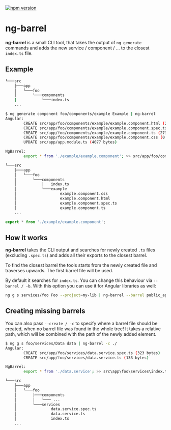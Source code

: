 [![npm version](https://badge.fury.io/js/ng-barrel.svg)](https://badge.fury.io/js/ng-barrel) 

# ng-barrel

**ng-barrel** is a small CLI tool, that takes the output of `ng generate` commands
and adds the new service / component / ... to the closest `index.ts` file.

## Example

```bash
└───src
    ├───app
    │   └───foo
    │       └───components
    |           └───index.ts
    ...
```

```bash
$ ng generate component foo/components/example Example | ng-barrel
Angular:
        CREATE src/app/foo/components/example/example.component.html (26 bytes)
        CREATE src/app/foo/components/example/example.component.spec.ts (635 bytes)
        CREATE src/app/foo/components/example/example.component.ts (273 bytes)
        CREATE src/app/foo/components/example/example.component.css (0 bytes)
        UPDATE src/app/app.module.ts (4077 bytes)

NgBarrel:
        export * from './example/example.component'; >> src/app/foo/components/index.ts
```

```bash
└───src
    ├───app
    │   └───foo
    │       └───components
    │           │   index.ts
    │           └───example
    │                   example.component.css
    │                   example.component.html
    │                   example.component.spec.ts
    │                   example.component.ts
    ...
```

```typescript
export * from './example/example.component';

```

## How it works

**ng-barrel** takes the CLI output and searches for newly created `.ts` files (excluding `.spec.ts`) 
and adds all their exports to the closest barrel.

To find the closest barrel the tools starts from the newly created file and traverses upwards.
The first barrel file will be used.

By default it searches for `index.ts`. You can change this behaviour via `--barrel / -b`.
With this option you can use it for Angular libraries as well:

```bash
ng g s services/foo Foo --project=my-lib | ng-barrel --barrel public_api.ts
```

## Creating missing barrels

You can also pass `--create / -c` to specify where a barrel file should be created,
when no barrel file was found in the whole tree!
It takes a relative path, which will be combined with the path of the newly added element.

```bash
$ ng g s foo/services/Data data | ng-barrel -c ./
Angular:
        CREATE src/app/foo/services/data.service.spec.ts (323 bytes)
        CREATE src/app/foo/services/data.service.ts (133 bytes)

NgBarrel:
        export * from './data.service'; >> src\app\foo\services\index.ts (NEW)
```

```bash
└───src
    ├───app
    │   └───foo
    │       ├───components
    │       │   └─── ...
    │       └───services
    │               data.service.spec.ts
    │               data.service.ts
    │               index.ts
    ...
```
